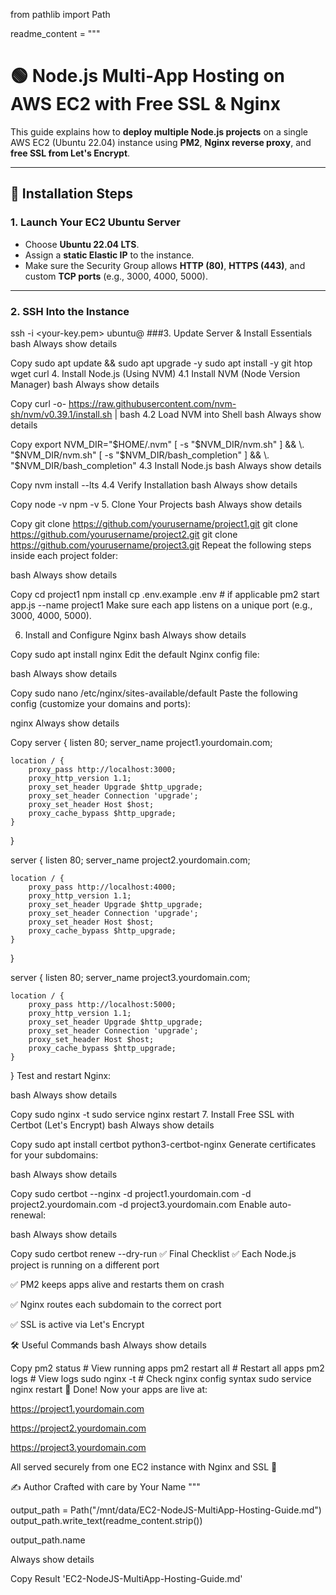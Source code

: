 from pathlib import Path

readme_content = """
# 🟢 Node.js Multi-App Hosting on AWS EC2 with Free SSL & Nginx

This guide explains how to **deploy multiple Node.js projects** on a single AWS EC2 (Ubuntu 22.04) instance using **PM2**, **Nginx reverse proxy**, and **free SSL from Let's Encrypt**.

---

## 🚀 Installation Steps

### 1. Launch Your EC2 Ubuntu Server
- Choose **Ubuntu 22.04 LTS**.
- Assign a **static Elastic IP** to the instance.
- Make sure the Security Group allows **HTTP (80)**, **HTTPS (443)**, and custom **TCP ports** (e.g., 3000, 4000, 5000).

---

### 2. SSH Into the Instance


ssh -i <your-key.pem> ubuntu@<your-ec2-ip>
###3. Update Server & Install Essentials
bash
Always show details

Copy
sudo apt update && sudo apt upgrade -y
sudo apt install -y git htop wget curl
4. Install Node.js (Using NVM)
4.1 Install NVM (Node Version Manager)
bash
Always show details

Copy
curl -o- https://raw.githubusercontent.com/nvm-sh/nvm/v0.39.1/install.sh | bash
4.2 Load NVM into Shell
bash
Always show details

Copy
export NVM_DIR="$HOME/.nvm"
[ -s "$NVM_DIR/nvm.sh" ] && \\. "$NVM_DIR/nvm.sh"
[ -s "$NVM_DIR/bash_completion" ] && \\. "$NVM_DIR/bash_completion"
4.3 Install Node.js
bash
Always show details

Copy
nvm install --lts
4.4 Verify Installation
bash
Always show details

Copy
node -v
npm -v
5. Clone Your Projects
bash
Always show details

Copy
git clone https://github.com/yourusername/project1.git
git clone https://github.com/yourusername/project2.git
git clone https://github.com/yourusername/project3.git
Repeat the following steps inside each project folder:

bash
Always show details

Copy
cd project1
npm install
cp .env.example .env   # if applicable
pm2 start app.js --name project1
Make sure each app listens on a unique port (e.g., 3000, 4000, 5000).

6. Install and Configure Nginx
bash
Always show details

Copy
sudo apt install nginx
Edit the default Nginx config file:

bash
Always show details

Copy
sudo nano /etc/nginx/sites-available/default
Paste the following config (customize your domains and ports):

nginx
Always show details

Copy
server {
    listen 80;
    server_name project1.yourdomain.com;

    location / {
        proxy_pass http://localhost:3000;
        proxy_http_version 1.1;
        proxy_set_header Upgrade $http_upgrade;
        proxy_set_header Connection 'upgrade';
        proxy_set_header Host $host;
        proxy_cache_bypass $http_upgrade;
    }
}

server {
    listen 80;
    server_name project2.yourdomain.com;

    location / {
        proxy_pass http://localhost:4000;
        proxy_http_version 1.1;
        proxy_set_header Upgrade $http_upgrade;
        proxy_set_header Connection 'upgrade';
        proxy_set_header Host $host;
        proxy_cache_bypass $http_upgrade;
    }
}

server {
    listen 80;
    server_name project3.yourdomain.com;

    location / {
        proxy_pass http://localhost:5000;
        proxy_http_version 1.1;
        proxy_set_header Upgrade $http_upgrade;
        proxy_set_header Connection 'upgrade';
        proxy_set_header Host $host;
        proxy_cache_bypass $http_upgrade;
    }
}
Test and restart Nginx:

bash
Always show details

Copy
sudo nginx -t
sudo service nginx restart
7. Install Free SSL with Certbot (Let's Encrypt)
bash
Always show details

Copy
sudo apt install certbot python3-certbot-nginx
Generate certificates for your subdomains:

bash
Always show details

Copy
sudo certbot --nginx -d project1.yourdomain.com -d project2.yourdomain.com -d project3.yourdomain.com
Enable auto-renewal:

bash
Always show details

Copy
sudo certbot renew --dry-run
✅ Final Checklist
✅ Each Node.js project is running on a different port

✅ PM2 keeps apps alive and restarts them on crash

✅ Nginx routes each subdomain to the correct port

✅ SSL is active via Let's Encrypt

🛠 Useful Commands
bash
Always show details

Copy
pm2 status         # View running apps
pm2 restart all    # Restart all apps
pm2 logs           # View logs
sudo nginx -t      # Check nginx config syntax
sudo service nginx restart
🙌 Done!
Now your apps are live at:

https://project1.yourdomain.com

https://project2.yourdomain.com

https://project3.yourdomain.com

All served securely from one EC2 instance with Nginx and SSL 🚀

✍️ Author
Crafted with care by Your Name """

output_path = Path("/mnt/data/EC2-NodeJS-MultiApp-Hosting-Guide.md") output_path.write_text(readme_content.strip())

output_path.name

Always show details

Copy
Result
'EC2-NodeJS-MultiApp-Hosting-Guide.md'
